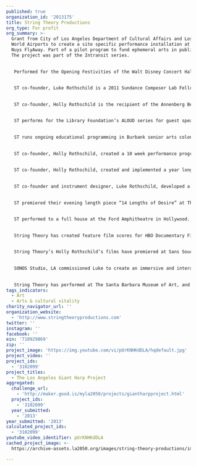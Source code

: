 ```yaml
---
published: true
organization_id: '2013175'
title: String Theory Productions
org_type: For profit
org_summary: >-
  Grant from City of Los Angeles Department of Cultural Affairs and Los Angeles
  World Airports to create a site specific performance installation at the Van
  Nuys FlyAway. Part of a pilot program to fund ephemeral arts in public spaces.
  The project was part of the Intransit series.
   
   
   Performed for the Opening Festivities of the Walt Disney Concert Hall. Transformed the exterior of the building in to a giant interactive harp.
   
   
   ST co-founder, Luke Rothschild is a 2011 Sundance Composer Lab Fellowship Recipient.
   
   
   ST co-founder, Holly Rothschild is the recipient of the Annenberg Beach House site specific choreography grant through the Santa Monica Department of Cultural Affairs.
   
   
   ST performs for the Library Foundation’s ALOUD series for guest speakers David Byrne and Trent Reznor.
   
   
   ST runs ongoing educational programming in Burbank senior arts colony, Oakwood High School, Santa Barbara Museum of Art program for homeless kids, family workshops through the Ford Foundation at the Ford Amphitheatre as part of the Jam Series and drum circle for inner city youth.
   
   
   ST co-founder, Holly Rothschild, created a 10 week performance program integrating story, music, dance and set building for SIPA (Search to Involve Pillipino Americans) through a grant from the Ford Foundation. The performance workshop culminated in a performance at the indoor theatre of the Ford Amphitheatre.
   
   
   ST co-founder, Holly Rothschild, created and implemented a year long arts education program for Temple Israel of Hollywood pre-school. The program integrated dance, music, visual art and interactive art and sonic sculptures for the kids to work with. Each workshop celebrated a Jewish theme.
   
   
   ST co-founder and instrument designer, Luke Rothschild, developed a creative relationship with Walt Disney Imagineering. His commissioned works include multiple sonic sculptures for the park in Orlando to engage and amuse kids as they line up at The Pooh Queue.
   
   
   ST premiered their evening length piece “14 Lengths of Desire” at The Eli & Edythe Broad Stage in Santa Monica during their opening season. 
   
   
   ST performed to a full house at the Ford Amphitheatre in Hollywood.
   
   
   String Theory has created feature film scores for HBO Documentary Films, Sony Pictures, BMP Pictures and for several indie films. Their music is featured in Tamra Davis’s documentary “Basquiat: The Radiant Child”.
   
   
   String Theory’s Holly Rothschild’s films have premiered at Sans Souci Festival of Dance Cinema in Barcelona and Topanga Experimental Film Festival.
   
   
   SONOS Studio, LA commissioned Luke to create an immersive and interactive sonic environment featuring their proprietary speaker technology. What ensued was a critically acclaimed exhibit consisting of a group of seven boat bump/air powered sonic sculptures utilizing vintage and modern glass bottles as sound generation devices.
   
   
   String Theory has performed at The Santa Barbara Museum of Art, and the Museum of Natural History.
tags_indicators:
  - Art
  - Arts & cultural vitality
charity_navigator_url: ''
organization_website:
  - 'http://www.stringtheoryproductions.com'
twitter: ''
instagram: ''
facebook: ''
ein: '710929869'
zip: ''
project_image: 'https://img.youtube.com/vi/pUrKNHKdDLA/hqdefault.jpg'
project_video: ''
project_ids:
  - '3102099'
project_titles:
  - The Los Angeles Giant Harp Project
aggregated:
  challenge_url:
    - 'http://maker.good.is/myla2050/projects/giantharpproject.html'
  project_ids:
    - '3102099'
  year_submitted:
    - '2013'
year_submitted: '2013'
calculated_project_ids:
  - '3102099'
youtube_video_identifier: pUrKNHKdDLA
cached_project_image: >-
  https://archive-assets.la2050.org/images/string-theory-productions/img.youtube.com/vi/pUrKNHKdDLA/hqdefault.jpg

---
```

